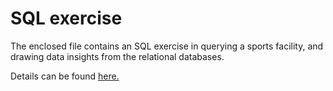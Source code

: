 # SQL exercise
The enclosed file contains an SQL exercise in querying a sports facility, and drawing data insights from the relational databases. 

Details can be found <a href='https://github.com/shubacca/SQL-exercise/blob/master/1520094343_sql_project_query_only.sql'> here. </a>
